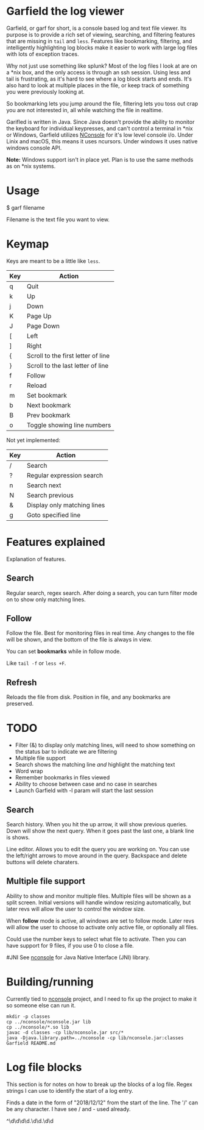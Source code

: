 # Garfield the log viewer
Garfield, or garf for short, is a console based log and text file viewer. Its purpose is to provide a rich set of viewing, searching, and filtering features that are missing in `tail` and `less`. Features like bookmarking, filtering, and intelligently highlighting log blocks make it easier to work with large log files with lots of exception traces. 

Why not just use something like splunk? Most of the log files I look at are on a *nix box, and the only access is through an ssh session. Using less and tail is frustrating, as it's hard to see where a log block starts and ends. It's also hard to look at multiple places in the file, or keep track of something you were previously looking at.

So bookmarking lets you jump around the file, filtering lets you toss out crap you are not interested in, all while watching the file in realtime. 

Garifled is written in Java. Since Java doesn't provide the ability to monitor the keyboard for individual keypresses, and can't control a terminal in *nix or Windows, Garfield utilizes [NConsole] for it's low level console i/o. Under Linix and macOS, this means it uses ncursors. Under windows it uses native windows console API.

**Note:** Windows support isn't in place yet. Plan is to use the same methods as on *nix systems. 

# Usage
$ garf filename

Filename is the text file you want to view.


# Keymap
Keys are meant to be a little like `less`. 

| Key   | Action                                    |
|-------|----                                       |
| q     | Quit                                      |
| k     | Up                                        |
| j     | Down                                      |
| K     | Page Up                                   |
| J     | Page Down                                 |
| [     | Left                                      |
| ]     | Right                                     |
| {     | Scroll to the first letter of line        |
| }     | Scroll to the last letter of line         |
| f     | Follow                                    |
| r     | Reload                                    |
| m     | Set bookmark                              |
| b     | Next bookmark                             |
| B     | Prev bookmark                             |
| o     | Toggle showing line numbers               |

Not yet implemented:

| Key   | Action                                    |
|-------|---                                        |
| /     | Search                                    |
| ?     | Regular expression search                 |
| n     | Search next                               |
| N     | Search previous                           |
| &     | Display only matching lines               |
| g     | Goto specified line                       |



# Features explained
Explanation of features.

## Search
Regular search, regex search. After doing a search, you can turn filter mode on to show only matching lines. 


## Follow
Follow the file. Best for monitoring files in real time. Any changes to the file will be shown, and the bottom of the file is always in view. 

You can set **bookmarks** while in follow mode.

Like `tail -f` or `less +F`.


## Refresh
Reloads the file from disk. Position in file, and any bookmarks are preserved.


# TODO
- Filter (&) to display only matching lines, will need to show something on the status bar to indicate we are filtering
- Multiple file support
- Search shows the matching line *and* highlight the matching text
- Word wrap
- Remember bookmarks in files viewed
- Ability to choose between case and no case in searches
- Launch Garfield with -l param will start the last session
 

## Search
Search history. When you hit the up arrow, it will show previous queries. Down will show the next query. When it goes past the last one, a blank line is shows. 

Line editor. Allows you to edit the query you are working on. You can use the left/right arrows to move around in the query. Backspace and delete buttons will delete charaters.


## Multiple file support
Ability to show and monitor multiple files. Multiple files will be shown as a split screen. Initial versions will handle window resizing automatically, but later revs will allow the user to control the window size.

When **follow** mode is active, all windows are set to follow mode. Later revs will allow the user to choose to activate only active file, or optionally all files.

Could use the number keys to select what file to activate. Then you can have support for 9 files, if you use 0 to close a file.


#JNI
See [nconsole] for Java Native Interface (JNI) library.

# Building/running
Currently tied to [nconsole] project, and I need to fix up the project to make it so someone else can run it.

```
mkdir -p classes
cp ../nconsole/nconsole.jar lib
cp ../nconsole/*.so lib
javac -d classes -cp lib/nconsole.jar src/*
java -Djava.library.path=../nconsole -cp lib/nconsole.jar:classes Garfield README.md 
```


# Log file blocks
This section is for notes on how to break up the blocks of a log file. Regex strings I can use to identify the start of a log entry.

Finds a date in the form of "2018/12/12" from the start of the line. The '/' can be any character. I have see / and - used already.

^\d\d\d\d.\d\d.\d\d


[garfield]: https://github.com/abathur8bit/garfield
[nconsole]: https://github.com/abathur8bit/nconsole